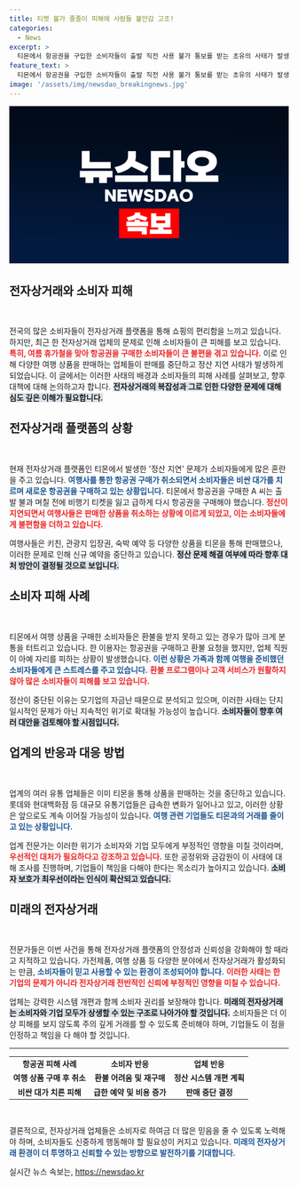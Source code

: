 ```yaml
---
title: 티켓 불가 줄줄이 피해에 사람들 불안감 고조!
categories:
  - News
excerpt: >
  티몬에서 항공권을 구입한 소비자들이 출발 직전 사용 불가 통보를 받는 초유의 사태가 발생했습니다. 여행사들이 미지급 정산 대금으로 상품 판매를 중단하고, 피해가 확산되고 있습니다. 고객들의 권리가 위협받고 있는 지금, 해결책은 과연 무엇일까요?
feature_text: >
  티몬에서 항공권을 구입한 소비자들이 출발 직전 사용 불가 통보를 받는 초유의 사태가 발생했습니다. 여행사들이 미지급 정산 대금으로 상품 판매를 중단하고, 피해가 확산되고 있습니다. 고객들의 권리가 위협받고 있는 지금, 해결책은 과연 무엇일까요?
image: '/assets/img/newsdao_breakingnews.jpg'
---
```


<p><img src="/assets/img/newsdao_breakingnews.jpg" alt="ranknews 속보" /></p>

<h2 data-ke-size="size26">전자상거래와 소비자 피해</h2>

<p data-ke-size="size16">&nbsp;</p>

<p>전국의 많은 소비자들이 전자상거래 플랫폼을 통해 쇼핑의 편리함을 느끼고 있습니다. 하지만, 최근 한 전자상거래 업체의 문제로 인해 소비자들이 큰 피해를 보고 있습니다. <b><span style="color: #ee2323;">특히, 여름 휴가철을 맞아 항공권을 구매한 소비자들이 큰 불편을 겪고 있습니다.</span></b> 이로 인해 다양한 여행 상품을 판매하는 업체들이 판매를 중단하고 정산 지연 사태가 발생하게 되었습니다. 이 글에서는 이러한 사태의 배경과 소비자들의 피해 사례를 살펴보고, 향후 대책에 대해 논의하고자 합니다. <b><span style="background-color: #21538527;">전자상거래의 복잡성과 그로 인한 다양한 문제에 대해 심도 깊은 이해가 필요합니다.</span></b> </p>

<h2 data-ke-size="size26">전자상거래 플랫폼의 상황</h2>

<p data-ke-size="size16">&nbsp;</p>

<p>현재 전자상거래 플랫폼인 티몬에서 발생한 '정산 지연' 문제가 소비자들에게 많은 혼란을 주고 있습니다. <b><span style="color: #1a5490;">여행사를 통한 항공권 구매가 취소되면서 소비자들은 비싼 대가를 치르며 새로운 항공권을 구매하고 있는 상황입니다.</span></b> 티몬에서 항공권을 구매한 A 씨는 출발 불과 며칠 전에 비행기 티켓을 잃고 급하게 다시 항공권을 구매해야 했습니다. <b><span style="color: #ee2323;">정산이 지연되면서 여행사들은 판매한 상품을 취소하는 상황에 이르게 되었고, 이는 소비자들에게 불편함을 더하고 있습니다.</span></b> </p>

<p>여행사들은 키친, 관광지 입장권, 숙박 예약 등 다양한 상품을 티몬을 통해 판매했으나, 이러한 문제로 인해 신규 예약을 중단하고 있습니다. <b><span style="background-color: #21538527;">정산 문제 해결 여부에 따라 향후 대처 방안이 결정될 것으로 보입니다.</span></b>  </p>

<h2 data-ke-size="size26">소비자 피해 사례</h2>

<p data-ke-size="size16">&nbsp;</p>

<p>티몬에서 여행 상품을 구매한 소비자들은 환불을 받지 못하고 있는 경우가 많아 크게 분통을 터트리고 있습니다. 한 이용자는 항공권을 구매하고 환불 요청을 했지만, 업체 직원이 아예 자리를 피하는 상황이 발생했습니다. <b><span style="color: #1a5490;">이런 상황은 가족과 함께 여행을 준비했던 소비자들에게 큰 스트레스를 주고 있습니다.</span></b> <b><span style="color: #ee2323;">환불 프로그램이나 고객 서비스가 원활하지 않아 많은 소비자들이 피해를 보고 있습니다.</span></b> </p>

<p>정산이 중단된 이유는 모기업의 자금난 때문으로 분석되고 있으며, 이러한 사태는 단지 일시적인 문제가 아닌 지속적인 위기로 확대될 가능성이 높습니다. <b><span style="background-color: #21538527;">소비자들이 향후 여러 대안을 검토해야 할 시점입니다.</span></b></p>

<h2 data-ke-size="size26">업계의 반응과 대응 방법</h2>

<p data-ke-size="size16">&nbsp;</p>

<p>업계의 여러 유통 업체들은 이미 티몬을 통해 상품을 판매하는 것을 중단하고 있습니다. 롯데와 현대백화점 등 대규모 유통기업들은 급속한 변화가 일어나고 있고, 이러한 상황은 앞으로도 계속 이어질 가능성이 있습니다. <b><span style="color: #1a5490;">여행 관련 기업들도 티몬과의 거래를 줄이고 있는 상황입니다.</span></b> </p>

<p>업계 전문가는 이러한 위기가 소비자와 기업 모두에게 부정적인 영향을 미칠 것이라며, <b><span style="color: #ee2323;">우선적인 대처가 필요하다고 강조하고 있습니다.</span></b> 또한 공정위와 금감원이 이 사태에 대해 조사를 진행하며, 기업들이 책임을 다해야 한다는 목소리가 높아지고 있습니다. <b><span style="background-color: #21538527;">소비자 보호가 최우선이라는 인식이 확산되고 있습니다.</span></b></p>

<h2 data-ke-size="size26">미래의 전자상거래</h2>

<p data-ke-size="size16">&nbsp;</p>

<p>전문가들은 이번 사건을 통해 전자상거래 플랫폼의 안정성과 신뢰성을 강화해야 할 때라고 지적하고 있습니다. 가전제품, 여행 상품 등 다양한 분야에서 전자상거래가 활성화되는 만큼, <b><span style="color: #1a5490;">소비자들이 믿고 사용할 수 있는 환경이 조성되어야 합니다.</span></b> <b><span style="color: #ee2323;">이러한 사태는 한 기업의 문제가 아니라 전자상거래 전반적인 신뢰에 부정적인 영향을 미칠 수 있습니다.</span></b></p>

<p>업체는 강력한 시스템 개편과 함께 소비자 권리를 보장해야 합니다. <b><span style="background-color: #21538527;">미래의 전자상거래는 소비자와 기업 모두가 상생할 수 있는 구조로 나아가야 할 것입니다.</span></b> 소비자들은 더 이상 피해를 보지 않도록 주의 깊게 거래를 할 수 있도록 준비해야 하며, 기업들도 이 점을 인정하고 책임을 다 해야 할 것입니다. </p>

<hr>

<table style="width: 100%; border-collapse: collapse;">
  <tr>
    <td style="text-align: center; height: 17px;"><b>항공권 피해 사례</b></td>
    <td style="text-align: center; height: 17px;"><b>소비자 반응</b></td>
    <td style="text-align: center; height: 17px;"><b>업체 반응</b></td>
  </tr>
  <tr>
    <td style="text-align: center; height: 17px;"><b>여행 상품 구매 후 취소</b></td>
    <td style="text-align: center; height: 17px;"><b>환불 어려움 및 재구매</b></td>
    <td style="text-align: center; height: 17px;"><b>정산 시스템 개편 계획</b></td>
  </tr>
  <tr>
    <td style="text-align: center; height: 17px;"><b>비싼 대가 치른 피해</b></td>
    <td style="text-align: center; height: 17px;"><b>급한 예약 및 비용 증가</b></td>
    <td style="text-align: center; height: 17px;"><b>판매 중단 결정</b></td>
  </tr>
</table>

<p data-ke-size="size16">&nbsp;</p>

<p>결론적으로, 전자상거래 업체들은 소비자로 하여금 더 많은 믿음을 줄 수 있도록 노력해야 하며, 소비자들도 신중하게 행동해야 할 필요성이 커지고 있습니다. <b><span style="color: #1a5490;">미래의 전자상거래 환경이 더 투명하고 신뢰할 수 있는 방향으로 발전하기를 기대합니다.</span></b></p>
실시간 뉴스 속보는, <a href="https://newsdao.kr" rel="dofollow">https://newsdao.kr</a>


